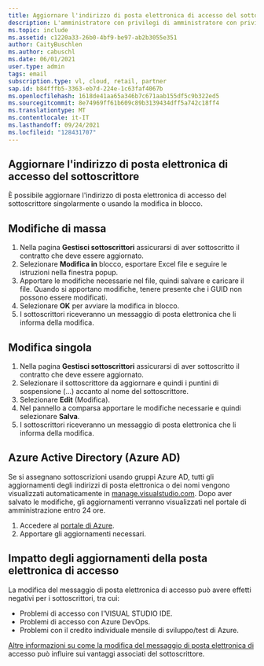 ```yaml
---
title: Aggiornare l'indirizzo di posta elettronica di accesso del sottoscrittore
description: L'amministratore con privilegi di amministratore con privilegi più grandi vuole aggiornare in blocco il dominio dei sottoscrittori.
ms.topic: include
ms.assetid: c1220a33-26b0-4bf9-be97-ab2b3055e351
author: CaityBuschlen
ms.author: cabuschl
ms.date: 06/01/2021
user.type: admin
tags: email
subscription.type: vl, cloud, retail, partner
sap.id: b84fffb5-3363-eb7d-224e-1c63faf4067b
ms.openlocfilehash: 1618de41aa65a346b7c671aab155df5c9b322ed5
ms.sourcegitcommit: 8e74969ff61b609c89b3139434dff5a742c18ff4
ms.translationtype: MT
ms.contentlocale: it-IT
ms.lasthandoff: 09/24/2021
ms.locfileid: "128431707"
---
```

## <a name="update-subscribers-sign-in-email-address"></a>Aggiornare l'indirizzo di posta elettronica di accesso del sottoscrittore

È possibile aggiornare l'indirizzo di posta elettronica di accesso del sottoscrittore singolarmente o usando la modifica in blocco. 

##  <a name="bulk-edit"></a>Modifiche di massa
1. Nella pagina **Gestisci sottoscrittori** assicurarsi di aver sottoscritto il contratto che deve essere aggiornato.
2. Selezionare **Modifica in** blocco, esportare Excel file e seguire le istruzioni nella finestra popup.
3. Apportare le modifiche necessarie nel file, quindi salvare e caricare il file. Quando si apportano modifiche, tenere presente che i GUID non possono essere modificati.
4. Selezionare **OK** per avviare la modifica in blocco.
5. I sottoscrittori riceveranno un messaggio di posta elettronica che li informa della modifica.

## <a name="individual-edit"></a>Modifica singola 
1. Nella pagina **Gestisci sottoscrittori** assicurarsi di aver sottoscritto il contratto che deve essere aggiornato.
2. Selezionare il sottoscrittore da aggiornare e quindi i puntini di sospensione (...) accanto al nome del sottoscrittore.
3. Selezionare **Edit** (Modifica).
4. Nel pannello a comparsa apportare le modifiche necessarie e quindi selezionare **Salva**.
5. I sottoscrittori riceveranno un messaggio di posta elettronica che li informa della modifica.

## <a name="azure-active-directory-azure-ad"></a>Azure Active Directory (Azure AD) 
Se si assegnano sottoscrizioni usando gruppi Azure AD, tutti gli aggiornamenti degli indirizzi di posta elettronica o dei nomi vengono visualizzati automaticamente in [manage.visualstudio.com](https://manage.visualstudio.com). Dopo aver salvato le modifiche, gli aggiornamenti verranno visualizzati nel portale di amministrazione entro 24 ore. 
1. Accedere al [portale di Azure](https://portal.azure.com).
2. Apportare gli aggiornamenti necessari.

## <a name="impact-of-sign-in-email-updates"></a>Impatto degli aggiornamenti della posta elettronica di accesso
La modifica del messaggio di posta elettronica di accesso può avere effetti negativi per i sottoscrittori, tra cui:
- Problemi di accesso con l'VISUAL STUDIO IDE.
- Problemi di accesso con Azure DevOps.
- Problemi con il credito individuale mensile di sviluppo/test di Azure.

[Altre informazioni su come la modifica del messaggio di posta elettronica di](https://docs.microsoft.com/visualstudio/subscriptions/subscription-level-changes) accesso può influire sui vantaggi associati del sottoscrittore.